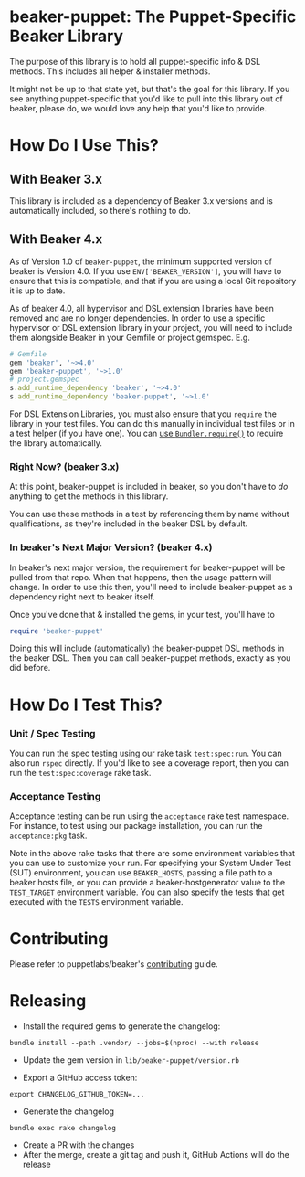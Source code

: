 # beaker-puppet: The Puppet-Specific Beaker Library

The purpose of this library is to hold all puppet-specific info & DSL methods.
This includes all helper & installer methods.

It might not be up to that state yet, but that's the goal for this library. If
you see anything puppet-specific that you'd like to pull into this library out
of beaker, please do, we would love any help that you'd like to provide.

# How Do I Use This?

## With Beaker 3.x

This library is included as a dependency of Beaker 3.x versions and is automatically included, so there's nothing to do.

## With Beaker 4.x

As of Version 1.0 of `beaker-puppet`, the minimum supported version of beaker is Version 4.0. If you use `ENV['BEAKER_VERSION']`, you will have to ensure that this is compatible, and that if you are using a local Git repository it is up to date.

As of beaker 4.0, all hypervisor and DSL extension libraries have been removed and are no longer dependencies. In order to use a specific hypervisor or DSL extension library in your project, you will need to include them alongside Beaker in your Gemfile or project.gemspec. E.g.

~~~ruby
# Gemfile
gem 'beaker', '~>4.0'
gem 'beaker-puppet', '~>1.0'
# project.gemspec
s.add_runtime_dependency 'beaker', '~>4.0'
s.add_runtime_dependency 'beaker-puppet', '~>1.0'
~~~

For DSL Extension Libraries, you must also ensure that you `require` the library in your test files. You can do this manually in individual test files or in a test helper (if you have one). You can [use `Bundler.require()`](https://bundler.io/v1.16/guides/groups.html) to require the library automatically.

### Right Now? (beaker 3.x)

At this point, beaker-puppet is included in beaker, so you don't have to _do_
anything to get the methods in this library.

You can use these methods in a test by referencing them by name without
qualifications, as they're included in the beaker DSL by default.

### In beaker's Next Major Version? (beaker 4.x)

In beaker's next major version, the requirement for beaker-puppet will be pulled
from that repo. When that happens, then the usage pattern will change. In order
to use this then, you'll need to include beaker-puppet as a dependency right
next to beaker itself.

Once you've done that & installed the gems, in your test, you'll have to
```ruby
require 'beaker-puppet'
```

Doing this will include (automatically) the beaker-puppet DSL methods in the
beaker DSL. Then you can call beaker-puppet methods, exactly as you did before.

# How Do I Test This?

### Unit / Spec Testing

You can run the spec testing using our rake task `test:spec:run`. You can also run
`rspec` directly. If you'd like to see a coverage report, then you can run the
`test:spec:coverage` rake task.

### Acceptance Testing

Acceptance testing can be run using the `acceptance` rake test namespace. For
instance, to test using our package installation, you can run the
`acceptance:pkg` task.

Note in the above rake tasks that there are some environment variables that you
can use to customize your run. For specifying your System Under Test (SUT)
environment, you can use `BEAKER_HOSTS`, passing a file path to a beaker hosts
file, or you can provide a beaker-hostgenerator value to the `TEST_TARGET`
environment variable. You can also specify the tests that get executed with the
`TESTS` environment variable.

# Contributing

Please refer to puppetlabs/beaker's [contributing](https://github.com/puppetlabs/beaker/blob/master/CONTRIBUTING.md) guide.

# Releasing

* Install the required gems to generate the changelog:

```
bundle install --path .vendor/ --jobs=$(nproc) --with release
```

* Update the gem version in `lib/beaker-puppet/version.rb`

* Export a GitHub access token:

```
export CHANGELOG_GITHUB_TOKEN=...
```

* Generate the changelog

```
bundle exec rake changelog
```

* Create a PR with the changes
* After the merge, create a git tag and push it, GitHub Actions will do the release

